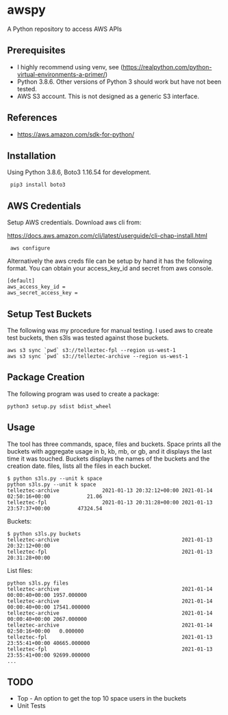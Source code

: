 # awspy
A Python repository to access AWS APIs

## Prerequisites

* I highly recommend using venv, see (https://realpython.com/python-virtual-environments-a-primer/)
* Python 3.8.6. Other versions of Python 3 should work but have not been tested.
* AWS S3 account.  This is not designed as a generic S3 interface.

## References

* https://aws.amazon.com/sdk-for-python/

## Installation

Using Python 3.8.6, Boto3 1.16.54 for development.  

```
 pip3 install boto3
``` 

## AWS Credentials

Setup AWS credentials.  Download aws cli from:

https://docs.aws.amazon.com/cli/latest/userguide/cli-chap-install.html

```
 aws configure 
```
Alternatively the aws creds file can be setup by hand it has the following format. You can obtain your
access_key_id and secret from aws console. 

```
[default]
aws_access_key_id = 
aws_secret_access_key = 

```

## Setup Test Buckets

The following was my procedure for manual testing.  I used aws to create test buckets, then s3ls
was tested against those buckets.

```
aws s3 sync `pwd` s3://telleztec-fpl --region us-west-1
aws s3 sync `pwd` s3://telleztec-archive --region us-west-1
```
## Package Creation

The following program was used to create a package:

```
python3 setup.py sdist bdist_wheel 
```

## Usage

The tool has three commands,  space, files and buckets. Space prints all the buckets with aggregate
usage in b, kb, mb, or gb, and it displays the last time it was touched.  Buckets displays the names 
of the buckets and the creation date.  files, lists all the files in each bucket. 

```
$ python s3ls.py --unit k space
python s3ls.py --unit k space
telleztec-archive              2021-01-13 20:32:12+00:00 2021-01-14 02:50:16+00:00            21.06
telleztec-fpl                  2021-01-13 20:31:28+00:00 2021-01-13 23:57:37+00:00         47324.54
```
Buckets:

```
$ python s3ls.py buckets
telleztec-archive                                        2021-01-13 20:32:12+00:00
telleztec-fpl                                            2021-01-13 20:31:28+00:00
```

List files:

```
python s3ls.py files
telleztec-archive                                        2021-01-14 00:00:40+00:00 1957.000000
telleztec-archive                                        2021-01-14 00:00:40+00:00 17541.000000
telleztec-archive                                        2021-01-14 00:00:40+00:00 2067.000000
telleztec-archive                                        2021-01-14 02:50:16+00:00   0.000000
telleztec-fpl                                            2021-01-13 23:55:41+00:00 40665.000000
telleztec-fpl                                            2021-01-13 23:55:41+00:00 92699.000000
...
```

## TODO

* Top - An option to get the top 10 space users in the buckets
* Unit Tests
